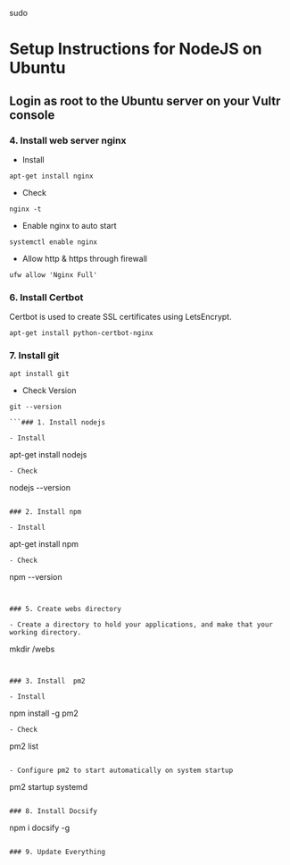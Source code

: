 sudo

# Setup Instructions for NodeJS on Ubuntu

## Login as root to the Ubuntu server on your Vultr console

### 4. Install web server nginx
- Install
```
apt-get install nginx
```
- Check
```
nginx -t
```
- Enable nginx to auto start
```
systemctl enable nginx
```
- Allow http & https through firewall
```
ufw allow 'Nginx Full'
```
### 6. Install Certbot

Certbot is used to create SSL certificates using LetsEncrypt.

```
apt-get install python-certbot-nginx
```

### 7. Install git
```
apt install git
```
- Check Version
```
git --version

```### 1. Install nodejs

- Install
```
apt-get install nodejs
```
- Check
```
nodejs --version
```

### 2. Install npm

- Install
```
apt-get install npm
```
- Check
```
npm --version
```


### 5. Create webs directory

- Create a directory to hold your applications, and make that your working directory.
```
mkdir /webs
```


### 3. Install  pm2

- Install
```
npm install -g pm2
```
- Check
```
pm2 list
```

- Configure pm2 to start automatically on system startup
```
pm2 startup systemd
```

### 8. Install Docsify
```
 npm i docsify -g
 ```

### 9. Update Everything
